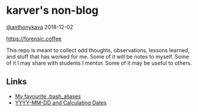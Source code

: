 # karver's non-blog
[@anthonykava](https://twitter.com/anthonykava) 2018-12-02

https://forensic.coffee

This repo is meant to collect odd thoughts, observations, lessons learned, and stuff that has worked for me.  Some of it will be notes to myself.  Some of it I may share with students I mentor.  Some of it may be useful to others.

## Links

* [My favourite .bash_aliases](https://github.com/anthonykava/non-blog/blob/master/file/.bash_aliases)
* [YYYY-MM-DD and Calculating Dates](https://github.com/anthonykava/non-blog/blob/master/doc/0000.YYYY-MM-DD.and.Calculating.Dates.md)
